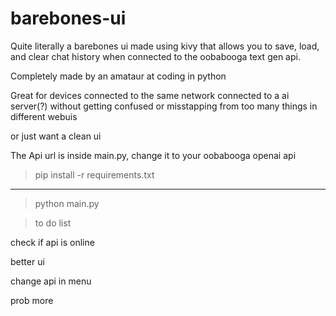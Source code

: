 # barebones-ui
Quite literally a barebones ui made using kivy that allows you to save, load, and clear chat history when connected to the oobabooga text gen api.

Completely made by an amataur at coding in python

Great for devices connected to the same network connected to a ai server(?) without getting confused or misstapping from too many things in different webuis

or just want a clean ui

The Api url is inside main.py, change it to your oobabooga openai api

>pip install -r requirements.txt

---
>python main.py


>to do list

check if api is online

better ui

change api in menu

prob more
